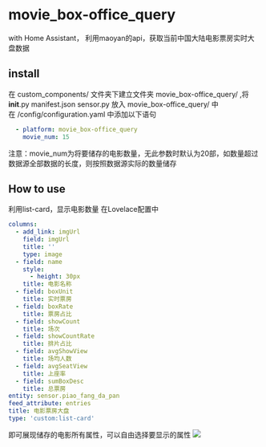 # movie_box-office_query
 with Home Assistant， 利用maoyan的api，获取当前中国大陆电影票房实时大盘数据
 
 ## install
 在 custom_components/ 文件夹下建立文件夹 movie_box-office_query/ ,将 __init__.py manifest.json sensor.py 放入 movie_box-office_query/ 中  
 在 /config/configuration.yaml 中添加以下语句  
```yaml
  - platform: movie_box-office_query
    movie_num: 15
```
注意：movie_num为将要储存的电影数量，无此参数时默认为20部，如数量超过数据源全部数据的长度，则按照数据源实际的数量储存  
## How to use
利用list-card，显示电影数量
在Lovelace配置中
```yaml
columns:
  - add_link: imgUrl
    field: imgUrl
    title: ''
    type: image
  - field: name
    style:
      - height: 30px
    title: 电影名称
  - field: boxUnit
    title: 实时票房
  - field: boxRate
    title: 票房占比
  - field: showCount
    title: 场次
  - field: showCountRate
    title: 排片占比
  - field: avgShowView
    title: 场均人数
  - field: avgSeatView
    title: 上座率
  - field: sumBoxDesc
    title: 总票房
entity: sensor.piao_fang_da_pan
feed_attribute: entries
title: 电影票房大盘
type: 'custom:list-card'
```
即可展现储存的电影所有属性，可以自由选择要显示的属性
![](https://hozoy-1251133838.cos.ap-shanghai.myqcloud.com/20200722163341.png)
